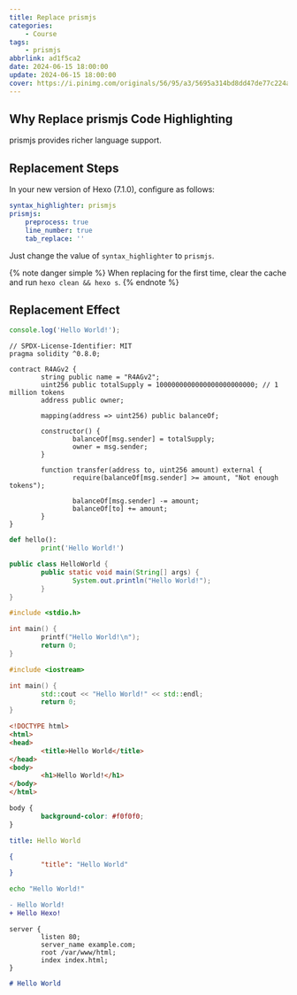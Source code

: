 ```yaml
---
title: Replace prismjs
categories:
    - Course
tags:
    - prismjs
abbrlink: ad1f5ca2
date: 2024-06-15 18:00:00
update: 2024-06-15 18:00:00
cover: https://i.pinimg.com/originals/56/95/a3/5695a314bd8dd47de77c224aa3e05601.jpg
---
```


## Why Replace prismjs Code Highlighting

prismjs provides richer language support.

## Replacement Steps

In your new version of Hexo (7.1.0), configure as follows:
```yaml
syntax_highlighter: prismjs
prismjs:
    preprocess: true
    line_number: true
    tab_replace: ''
```
Just change the value of `syntax_highlighter` to `prismjs`.

{% note danger simple %}
When replacing for the first time, clear the cache and run `hexo clean && hexo s`.
{% endnote %}

## Replacement Effect

```js
console.log('Hello World!');
```
```solidity
// SPDX-License-Identifier: MIT
pragma solidity ^0.8.0;

contract R4AGv2 {
        string public name = "R4AGv2";
        uint256 public totalSupply = 1000000000000000000000000; // 1 million tokens
        address public owner;

        mapping(address => uint256) public balanceOf;

        constructor() {
                balanceOf[msg.sender] = totalSupply;
                owner = msg.sender;
        }

        function transfer(address to, uint256 amount) external {
                require(balanceOf[msg.sender] >= amount, "Not enough tokens");

                balanceOf[msg.sender] -= amount;
                balanceOf[to] += amount;
        }
}
```
```python
def hello():
        print('Hello World!')
```
```java
public class HelloWorld {
        public static void main(String[] args) {
                System.out.println("Hello World!");
        }
}
```
```c
#include <stdio.h>

int main() {
        printf("Hello World!\n");
        return 0;
}
```
```cpp
#include <iostream>

int main() {
        std::cout << "Hello World!" << std::endl;
        return 0;
}
```
```html
<!DOCTYPE html>
<html>
<head>
        <title>Hello World</title>
</head>
<body>
        <h1>Hello World!</h1>
</body>
</html>
```
```css
body {
        background-color: #f0f0f0;
}
```
```yaml
title: Hello World
```
```json
{
        "title": "Hello World"
}
```
```bash
echo "Hello World!"
```
```diff
- Hello World!
+ Hello Hexo!
```
```nginx
server {
        listen 80;
        server_name example.com;
        root /var/www/html;
        index index.html;
}
```
```markdown
# Hello World
```